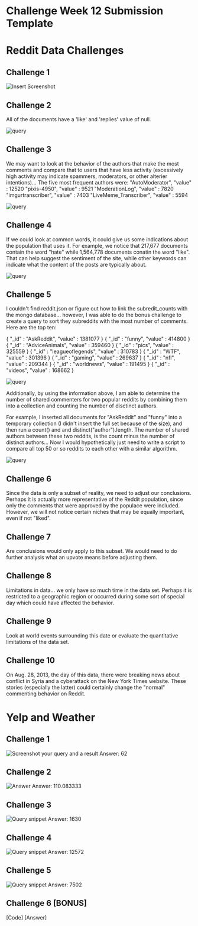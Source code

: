 # Challenge Week 12 Submission Template

# Reddit Data Challenges

## Challenge 1

![Insert Screenshot](rc1.png)

## Challenge 2

All of the documents have a 'like' and 'replies' value of null.

![query](rc2.png)

## Challenge 3

We may want to look at the behavior of the authors that make the most comments and compare that to users that have less activity (excessively high activity may indicate spammers, moderators, or other alterier intentions)... The five most frequent authors were:
"AutoModerator", "value" : 12520
"pixis-4950", "value" : 9521
"ModerationLog", "value" : 7820
"imgurtranscriber", "value" : 7403
"LiveMeme_Transcriber", "value" : 5594

![query](rc3.png)

## Challenge 4

If we could look at common words, it could give us some indications about the population that uses it.
For example, we notice that 217,677 documents contain the word "hate" while 1,564,778 documents conatin the word "like".  That can help suggest the sentiment of the site, while other keywords can indicate what the content of the posts are typically about.

![query](rc4.png)

## Challenge 5

I couldn't find reddit.json or figure out how to link the subredit_counts with the mongo database... however, I was able to do the bonus challenge to create a query to sort they subreddits with the most number of comments.  Here are the top ten:

{ "_id" : "AskReddit", "value" : 1381077 }
{ "_id" : "funny", "value" : 414800 }
{ "_id" : "AdviceAnimals", "value" : 359460 }
{ "_id" : "pics", "value" : 325559 }
{ "_id" : "leagueoflegends", "value" : 310783 }
{ "_id" : "WTF", "value" : 301396 }
{ "_id" : "gaming", "value" : 269637 }
{ "_id" : "nfl", "value" : 209344 }
{ "_id" : "worldnews", "value" : 191495 }
{ "_id" : "videos", "value" : 168662 }

![query](rc5.png)

Additionally, by using the information above, I am able to determine the number of shared commenters for two popular reddits by combining them into a collection and counting the number of disctinct authors.

For example, I inserted all documents for "AskReddit" and "funny" into a temporary collection (I didn't insert the full set because of the size), and then run a count() and and distinct("author").length.  The number of shared authors between these two reddits, is the count minus the number of distinct authors... Now I would hypothetically just need to write a script to compare all top 50 or so reddits to each other with a similar algorithm.

![query](rc6.png)

## Challenge 6

Since the data is only a subset of reality, we need to adjust our conclusions.  Perhaps it is actually more representative of the Reddit population, since only the comments that were approved by the populace were included.  However, we will not notice certain niches that may be equally important, even if not "liked".

## Challenge 7

Are conclusions would only apply to this subset.  We would need to do further analysis what an upvote means before adjusting them.

## Challenge 8

Limitations in data... we only have so much time in the data set.  Perhaps it is restricted to a geographic region or occurred during some sort of special day which could have affected the behavior.

## Challenge 9

Look at world events surrounding this date or evaluate the quantitative limitations of the data set.

## Challenge 10

On Aug. 28, 2013, the day of this data, there were breaking news about conflict in Syria and a cyberattack on the New York Times website.  These stories (especially the latter) could certainly change the "normal" commenting behavior on Reddit.

# Yelp and Weather 

## Challenge 1

![Screenshot your query and a result](yc1.png)
Answer: 62

## Challenge 2

![Answer](yc2.png)
Answer: 110.083333

## Challenge 3

![Query snippet](yc3.png)
Answer: 1630

## Challenge 4

![Query snippet](yc4.png)
Answer: 12572

## Challenge 5

![Query snippet](yc5.png)
Answer: 7502

## Challenge 6 [BONUS]

[Code]
[Answer]



